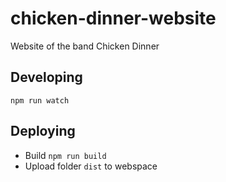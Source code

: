 # chicken-dinner-website
Website of the band Chicken Dinner

## Developing

`npm run watch`

## Deploying

- Build `npm run build`
- Upload folder `dist` to webspace